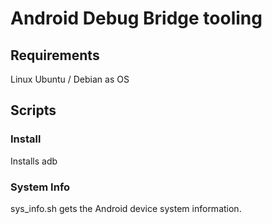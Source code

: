 # Android Debug Bridge tooling



## Requirements
Linux Ubuntu / Debian as OS

## Scripts

### Install
Installs adb 

### System Info
sys_info.sh gets the Android device system information. 
